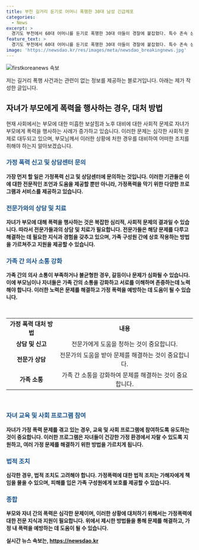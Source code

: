 ```yaml
---
title: 부천 길거리 둔기로 어머니 폭행한 30대 남성 긴급체포
categories:
  - News
excerpt: >
  경기도 부천에서 60대 어머니를 둔기로 폭행한 30대 아들이 경찰에 붙잡혔다. 특수 존속 상해 혐의로 긴급체포된 A씨는 어머니를 병원으로 옮겨진 후에 거부하며 현행범으로 체포되었다. A씨는 행인의 신고에 의해 경찰에 체포되었으며, 범행 경위 등에 대해 진술을 거부 중이다. 
feature_text: >
  경기도 부천에서 60대 어머니를 둔기로 폭행한 30대 아들이 경찰에 붙잡혔다. 특수 존속 상해 혐의로 긴급체포된 A씨는 어머니를 병원으로 옮겨진 후에 거부하며 현행범으로 체포되었다. A씨는 행인의 신고에 의해 경찰에 체포되었으며, 범행 경위 등에 대해 진술을 거부 중이다. 
image: 'https://newsdao.kr/res/images/meta/newsdao_breakingnews.jpg'
---
```


<p><img src="https://newsdao.kr/res/images/meta/newsdao_breakingnews.jpg" alt="firstkoreanews 속보" /></p>

<p>저는 길거리 폭행 사건과는 관련이 없는 정보를 제공하는 블로거입니다. 아래는 제가 작성한 글입니다.</p>

<h2 data-ke-size="size26">자녀가 부모에게 폭력을 행사하는 경우, 대처 방법</h2>

<p data-ke-size="size16">현재 사회에서는 부모에 대한 미흡한 보살핌과 노후 대비에 대한 사회적 문제로 자녀가 부모에게 폭력을 행사하는 사례가 증가하고 있습니다. 이러한 문제는 심각한 사회적 문제로 대두되고 있으며, 부모님께서 이러한 상황에 처한 경우를 대비하여 어떠한 조치를 취해야 하는지 알아보겠습니다.</p>

<h3><b><span style="color: #1a5490;">가정 폭력 신고 및 상담센터 문의</h3>

<p data-ke-size="size16">가장 먼저 할 일은 가정폭력 신고 및 상담센터에 문의하는 것입니다. 이러한 기관들은 이에 대한 전문적인 조언과 도움을 제공할 뿐만 아니라, 가정폭력을 막기 위한 다양한 프로그램과 서비스를 제공하고 있습니다.</p>

<h3><b><span style="color: #1a5490;">전문가와의 상담 및 치료</h3>

<p data-ke-size="size16">자녀가 부모에 대해 폭력을 행사하는 것은 복잡한 심리적, 사회적 문제의 결과일 수 있습니다. 따라서 전문가들과의 상담 및 치료가 필요합니다. 전문가들은 해당 문제를 다루고 해결하는 데 필요한 지식과 경험을 갖추고 있으며, 가족 구성원 간에 상호 작용하는 방법을 가르쳐주고 지원을 제공할 수 있습니다.</p>

<h3><b><span style="color: #1a5490;">가족 간 의사 소통 강화</h3>

<p data-ke-size="size16">가족 간의 의사 소통이 부족하거나 불균형한 경우, 갈등이나 문제가 심화될 수 있습니다. 이에 부모님이나 자녀들은 가족 간의 소통을 강화하고 서로를 이해하며 존중하는데 노력해야 합니다. 이러한 노력은 문제를 해결하고 가정 폭력을 예방하는 데 도움이 될 수 있습니다.</p>

<p data-ke-size="size16">&nbsp;</p>

<table>
  <tbody>
    <tr>
      <td style="text-align: center; height: 17px;"><b>가정 폭력 대처 방법</b></td>
      <td style="text-align: center; height: 17px;"><b>내용</b></td>
    </tr>
    <tr>
      <td style="text-align: center; height: 17px;"><b>상담 및 신고</b></td>
      <td style="text-align: center; height: 17px;">전문가에게 도움을 청하는 것이 중요합니다.</td>
    </tr>
    <tr>
      <td style="text-align: center; height: 17px;"><b>전문가 상담</b></td>
      <td style="text-align: center; height: 17px;">전문가의 도움을 받아 문제를 해결하는 것이 중요합니다.</td>
    </tr>
    <tr>
      <td style="text-align: center; height: 17px;"><b>가족 소통</b></td>
      <td style="text-align: center; height: 17px;">가족 간 소통을 강화하여 문제를 해결하는 것이 중요합니다.</td>
    </tr>
  </tbody>
</table>

<p data-ke-size="size16">&nbsp;</p>

<h3><b><span style="color: #1a5490;">자녀 교육 및 사회 프로그램 참여</h3>

<p data-ke-size="size16">자녀가 가정 폭력 문제를 겪고 있는 경우, 교육 및 사회 프로그램에 참여하도록 유도하는 것이 중요합니다. 이러한 프로그램은 자녀들이 건강한 가정 환경에서 자랄 수 있도록 지원하고, 여러 가정 문제를 해결하기 위한 방법을 가르치게 됩니다.</p>

<h3><b><span style="color: #1a5490;">법적 조치</h3>

<p data-ke-size="size16">심각한 경우, 법적 조치도 고려해야 합니다. 가정폭력에 대한 법적 조치는 가해자에게 책임을 물을 수 있으며, 피해를 입은 가족 구성원에게 보호를 제공할 수 있습니다.</p>

<h3><b><span style="color: #1a5490;">종합</h3>

<p data-ke-size="size16">부모와 자녀 간의 폭력은 심각한 문제이며, 이러한 상황에 대처하기 위해서는 가정폭력에 대한 전문 지식과 지원이 필요합니다. 위에서 제시한 방법들을 통해 문제를 해결하고, 가정 내 폭력을 예방하는 데 도움이 될 수 있습니다.</p>
실시간 뉴스 속보는, <a href="https://newsdao.kr" rel="dofollow">https://newsdao.kr</a>


